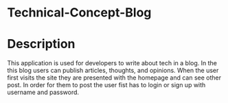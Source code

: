 # Technical-Concept-Blog

# Description
This application is used for developers to write about tech in a blog. In the this blog users can publish articles, thoughts, and opinions. When the user first visits the site they are presented with the homepage and can see other post. In order for them to post the user fist has to login or sign up with username and password. 